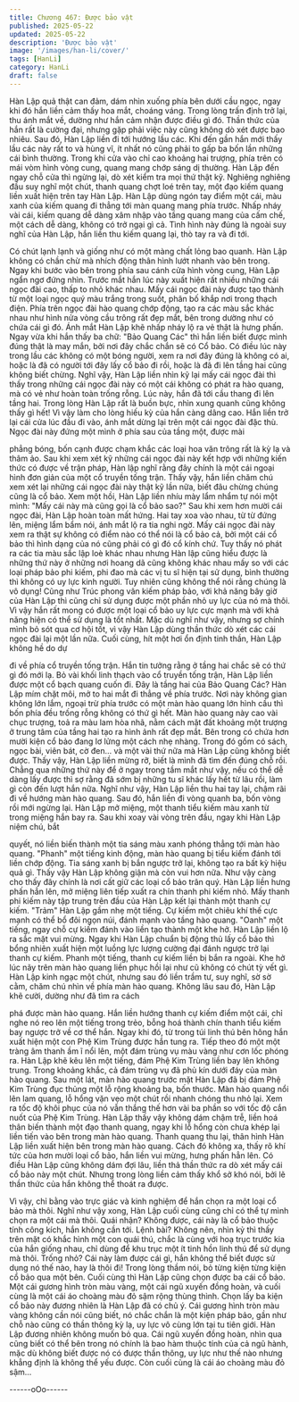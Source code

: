 ```yaml
---
title: Chương 467: Được bảo vật
published: 2025-05-22
updated: 2025-05-22
description: 'Được bảo vật'
image: '/images/han-li/cover/'
tags: [HanLi]
category: HanLi
draft: false
---
```


Hàn Lập quả thật can đảm, dám nhìn xuống phía bên dưới cầu
ngọc, ngay khi đó hắn liền cảm thấy hoa mắt, choáng váng.
Trong lòng trấn định trở lại, thu ánh mắt về, dường như hắn cảm
nhận được điều gì đó.
Thần thức của hắn rất là cường đại, nhưng gặp phải việc này
cũng không dò xét được bao nhiêu.
Sau đó, Hàn Lập liền đi tới hướng lầu các.
Khi đến gần hắn mới thấy lầu các này rất to và hùng vĩ, ít nhất nó
cũng phải to gấp ba bốn lần những cái bình thường.
Trong khi cửa vào chỉ cao khoảng hai trượng, phía trên có mái
vòm hình vòng cung, quang mang chớp sáng dị thường.
Hàn Lập đến ngay chỗ cửa thì ngừng lại, dò xét kiểm tra mọi thứ
thật kỹ.
Nghiêng nghiêng đầu suy nghĩ một chút, thanh quang chợt loé
trên tay, một đạo kiếm quang liền xuất hiện trên tay Hàn Lập.
Hàn Lập dùng ngón tay điểm một cái, màu xanh của kiếm quang
đi thẳng tới màn quang mang phía trước.
Nhấp nháy vài cái, kiếm quang dễ dàng xâm nhập vào tầng
quang mang của cấm chế, một cách dễ dàng, không có trở ngại
gì cả.
Tình hình này đúng là ngoài suy nghĩ của Hàn Lập, hắn liền thu
kiếm quang lại, thò tay ra và đi tới.

Có chút lạnh lạnh và giống như có một màng chất lỏng bao
quanh.
Hàn Lập không có chần chừ mà nhích động thân hình lướt nhanh
vào bên trong.
Ngay khi bước vào bên trong phía sau cánh cửa hình vòng cung,
Hàn Lập ngẩn ngơ đứng nhìn.
Trước mắt hắn lúc này xuất hiện rất nhiều những cái ngọc đài
cao, thấp to nhỏ khác nhau. Mấy cái ngọc đài này được tạo thành
từ một loại ngọc quý màu trắng trong suốt, phân bố khắp nơi
trong thạch điện. Phía trên ngọc đài hào quang chớp động, tạo ra
các màu sắc khác nhau như hình nửa vòng cầu trông rất đẹp mắt,
bên trong dường như có chứa cái gì đó.
Ánh mắt Hàn Lập khẽ nhấp nháy lộ ra vẻ thật là hưng phấn.
Ngay vừa khi hắn thấy ba chữ: "Bảo Quang Các" thì hắn liền biết
được mình đúng thật là may mắn, bởi nơi đây chắc chắn sẽ có
Cổ bảo.
Có điều lúc này trong lầu các không có một bóng người, xem ra
nơi đây đúng là không có ai, hoặc là đã có người tới đây lấy cổ
bảo đi rồi, hoặc là đã đi lên tầng hai cũng không biết chừng.
Nghĩ vậy, Hàn Lập liền nhìn kỹ lại mấy cái ngọc đài thì thấy trong
những cái ngọc đài này có một cái không có phát ra hào quang,
mà có vẻ như hoàn toàn trống rỗng.
Lúc này, hắn đã tới cầu thang đi lên tầng hai.
Trong lòng Hàn Lập rất là buồn bực, nhìn xung quanh cũng không
thấy gì hết!
Vì vậy làm cho lòng hiếu kỳ của hắn càng dâng cao. Hắn liền trở
lại cái cửa lúc đầu đi vào, ánh mắt dừng lại trên một cái ngọc đài
đặc thù.
Ngọc đài này đứng một mình ở phía sau của tầng một, được mài

phẳng bóng, bốn cạnh được chạm khắc các loại hoa văn trông rất
là kỳ lạ và thâm ảo.
Sau khi xem xét kỹ những cái ngọc đài này kết hợp với những
kiến thức có được về trận pháp, Hàn lập nghĩ rằng đây chính là
một cái ngoại hình đơn giản của một cổ truyền tống trận.
Thấy vậy, hắn liền chăm chú xem xét lại những cái ngọc đài này
thật kỹ lần nữa, biết đâu chừng chúng cũng là cổ bảo.
Xem một hồi, Hàn Lập liền nhíu mày lẩm nhẩm tự nói một mình:
"Mấy cái này mà cũng gọi là cổ bảo sao?"
Sau khi xem hơn mười cái ngọc đài, Hàn Lập hoàn toàn mất
hứng. Hai tay xoa vào nhau, từ từ đứng lên, miệng lẩm bẩm nói,
ánh mắt lộ ra tia nghi ngờ.
Mấy cái ngọc đài này xem ra thật sự không có điểm nào có thể
nói là cổ bảo cả, bởi một cái cổ bảo thì hình dạng của nó cũng
phải có gì đó cổ kính chứ.
Tuy thấy nó phát ra các tia màu sắc lập loè khác nhau nhưng Hàn
lập cũng hiểu được là những thứ này ở những nơi hoang dã cũng
không khác nhau mấy so với các loại pháp bảo phi kiếm, phi đao
mà các vị tu sĩ hiện tại sử dụng, bình thường thì không có uy lực
kinh người.
Tuy nhiên cũng không thể nói rằng chúng là vô dụng!
Cũng như Trúc phong vân kiếm pháp bảo, với khả năng bây giờ
của Hàn Lập thì cũng chỉ sử dụng được một phần nhỏ uy lực của
nó mà thôi. Vì vậy hắn rất mong có được một loại cổ bảo uy lực
cực mạnh mà với khả năng hiện có thể sử dụng là tốt nhất.
Mặc dù nghĩ như vậy, nhưng sợ chính mình bỏ sót qua cơ hội tốt,
vì vậy Hàn Lập dùng thần thức dò xét các cái ngọc đài lại một lần
nữa.
Cuối cùng, hít một hơi ổn định tinh thần, Hàn Lập không hề do dự

đi về phía cổ truyền tống trận.
Hắn tin tưởng rằng ở tầng hai chắc sẽ có thứ gì đó mới lạ.
Bỏ vài khối linh thạch vào cổ truyền tống trận, Hàn Lập liền được
một cổ bạch quang cuốn đi.
Đây là tầng hai của Bảo Quang Các?
Hàn Lập mím chặt môi, mở to hai mắt đi thẳng về phía trước.
Nơi này không gian không lớn lắm, ngoại trừ phía trước có một
màn hào quang lớn hình cầu thì bốn phía đều trống rỗng không
có thứ gì hết.
Màn hào quang này cao vài chục trượng, toả ra màu lam hòa
nhã, nằm cách mặt đất khoảng một trượng ở trung tâm của tầng
hai tạo ra hình ảnh rất đẹp mắt.
Bên trong có chứa hơn mười kiện cổ bảo đang lơ lửng một cách
nhẹ nhàng.
Trong đó gồm có sách, ngọc bài, viên bát, cờ đen… và một vài
thứ nữa mà Hàn Lập cũng không biết được.
Thấy vậy, Hàn Lập liền mừng rỡ, biết là mình đã tìm đến đúng
chỗ rồi.
Chẳng qua những thứ này để ở ngay trong tầm mắt như vậy, nếu
có thể dễ dàng lấy được thì sợ rằng đã sớm bị những tu sĩ khác
lấy hết từ lâu rồi, làm gì còn đến lượt hắn nữa.
Nghĩ như vậy, Hàn Lập liền thu hai tay lại, chậm rãi đi về hướng
màn hào quang. Sau đó, hắn liền đi vòng quanh ba, bốn vòng rồi
mới ngừng lại.
Hàn Lập mở miệng, một thanh tiểu kiếm màu xanh từ trong miệng
hắn bay ra.
Sau khi xoay vài vòng trên đầu, ngay khi Hàn Lập niệm chú, bắt

quyết, nó liền biến thành một tia sáng màu xanh phóng thẳng tới
màn hào quang.
"Phanh" một tiếng kinh động, màn hào quang bị tiểu kiếm đánh tới
liền chớp động. Tia sáng xanh bị bắn ngược trở lại, không tạo ra
bất kỳ hiệu quả gì.
Thấy vậy Hàn Lập không giận mà còn vui hơn nữa.
Như vậy càng cho thấy đây chính là nơi cất giữ các loại cổ bảo
trân quý.
Hàn Lập liền hưng phấn hẳn lên, mở miệng liên tiếp xuất ra chín
thanh phi kiếm nhỏ. Mấy thanh phi kiếm này tập trung trên đầu
của Hàn Lập kết lại thành một thanh cự kiếm.
"Trảm"
Hàn Lập gầm nhẹ một tiếng.
Cự kiếm một chiêu khí thế cực mạnh có thể bổ đôi ngọn núi, đánh
mạnh vào tầng hào quang.
"Oanh" một tiếng, ngay chỗ cự kiếm đánh vào liền tạo thành một
khe hở.
Hàn Lập liền lộ ra sắc mặt vui mừng.
Ngay khi Hàn Lập chuẩn bị động thủ lấy cổ bảo thì bổng nhiên
xuất hiện một luồng lực lượng cường đại đánh ngược trở lại
thanh cự kiếm. Phanh một tiếng, thanh cự kiếm liền bị bắn ra
ngoài.
Khe hở lúc nãy trên màn hào quang liền phục hồi lại như cũ
không có chút tỳ vết gì.
Hàn Lập kinh ngạc một chút, nhưng sau đó liền trầm tư, suy nghĩ,
sờ sờ cằm, chăm chú nhìn về phía màn hào quang.
Không lâu sau đó, Hàn Lập khẽ cười, dường như đã tìm ra cách

phá được màn hào quang.
Hắn liền hướng thanh cự kiếm điểm một cái, chỉ nghe nó reo lên
một tiếng trong trẻo, bỗng hoá thành chín thanh tiểu kiếm bay
ngược trở về cơ thể hắn.
Ngay khi đó, từ trong túi linh thú bên hông hắn xuất hiện một con
Phệ Kim Trùng được hắn tung ra.
Tiếp theo đó một một tràng âm thanh ầm ĩ nổi lên, một đám trùng
vụ màu vàng như cơn lốc phóng ra.
Hàn Lập khẽ kêu lên một tiếng, đám Phệ Kim Trùng liền bay lên
không trung. Trong khoảng khắc, cả đám trùng vụ đã phủ kín
dưới đáy của màn hào quang.
Sau một lát, màn hào quang trước mặt Hàn Lập đã bị đám Phệ
Kim Trùng đục thủng một lỗ rộng khoảng ba, bốn thước.
Màn hào quang nổi lên lam quang, lỗ hổng vặn vẹo một chút rồi
nhanh chóng thu nhỏ lại. Xem ra tốc độ khôi phục của nó vẫn
thắng thế hơn vài ba phần so với tốc độ cắn nuốt của Phệ Kim
Trùng.
Hàn Lập thấy vậy không dám chậm trễ, liền hoá thân biến thành
một đạo thanh quang, ngay khi lỗ hổng còn chưa khép lại liền tiến
vào bên trong màn hào quang.
Thanh quang thu lại, thân hình Hàn Lập liền xuất hiện bên trong
màn hào quang.
Cách đó không xa, thấy rõ khí tức của hơn mười loại cổ bảo, hắn
liền vui mừng, hưng phấn hẳn lên.
Có điều Hàn Lập cũng không dám đợi lâu, liền thả thần thức ra dò
xét mấy cái cổ bảo này một chút.
Nhưng trong lòng liền cảm thấy khổ sở khó nói, bởi lẽ thần thức
của hắn không thể thoát ra được.

Vì vậy, chỉ bằng vào trực giác và kinh nghiệm để hắn chọn ra một
loại cổ bảo mà thôi.
Nghĩ như vậy xong, Hàn Lập cuối cùng cũng chỉ có thể tự mình
chọn ra một cái mà thôi.
Quái nhận? Không được, cái này là cổ bảo thuộc tính công kích,
hắn không cần tới.
Lệnh bài? Không nên, nhìn kỷ thì thấy trên mặt có khắc hình một
con quái thú, chắc là cùng với hoạ trục trước kia của hắn giống
nhau, chỉ dùng để khu trục một ít tinh hồn linh thú để sử dụng mà
thôi.
Trống nhỏ? Cái này làm được cái gì, hắn không thể biết được sử
dụng nó thế nào, hay là thôi đi! Trong lòng thầm nói, bỏ từng kiện
từng kiện cổ bảo qua một bên.
Cuối cùng thì Hàn Lập cũng chọn được ba cái cổ bảo.
Một cái gương hình tròn màu vàng, một cái ngũ xuyến đồng hoàn,
và cuối cùng là một cái áo choàng màu đỏ sậm rộng thùng thình.
Chọn lấy ba kiện cổ bảo này đương nhiên là Hàn Lập đã có chủ
ý.
Cái gương hình tròn màu vàng không cần nói cũng biết, nó chắc
chắn là một kiện pháp bảo, gần như chỗ nào cũng có thần thông
kỳ lạ, uy lực vô cùng lớn tại tu tiên giới.
Hàn Lập đương nhiên không muốn bỏ qua.
Cái ngũ xuyến đồng hoàn, nhìn qua cũng biết có thể bên trong nó
chính là bao hàm thuộc tính của cả ngũ hành, mặc dù không biết
được nó có được thần thông, uy lực như thế nào nhưng khẳng
định là không thể yếu được.
Còn cuối cùng là cái áo choàng màu đỏ sậm…

------oOo------
